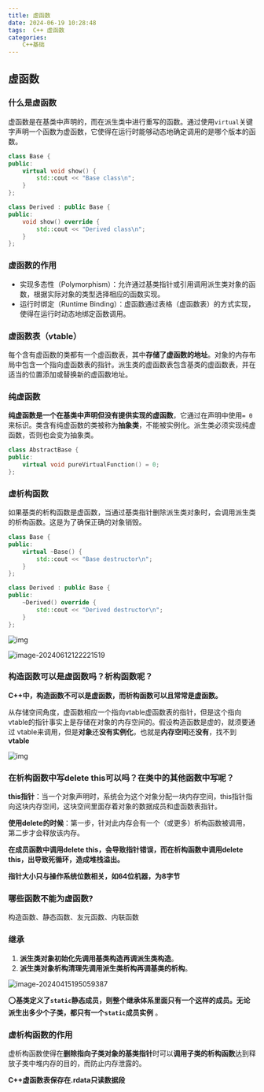 ```yaml
---
title: 虚函数
date: 2024-06-19 10:28:48
tags:  C++ 虚函数
categories:
    C++基础
---
```


## 虚函数

### 什么是虚函数

虚函数是在基类中声明的，而在派生类中进行重写的函数。通过使用`virtual`关键字声明一个函数为虚函数，它使得在运行时能够动态地确定调用的是哪个版本的函数。

```c++
class Base {
public:
    virtual void show() {
        std::cout << "Base class\n";
    }
};

class Derived : public Base {
public:
    void show() override {
        std::cout << "Derived class\n";
    }
};
```

### **虚函数的作用**

- 实现多态性（Polymorphism）：允许通过基类指针或引用调用派生类对象的函数，根据实际对象的类型选择相应的函数实现。
- 运行时绑定（Runtime Binding）：虚函数通过表格（虚函数表）的方式实现，使得在运行时动态地绑定函数调用。

### **虚函数表（vtable）**

每个含有虚函数的类都有一个虚函数表，其中**存储了虚函数的地址**。对象的内存布局中包含一个指向虚函数表的指针。派生类的虚函数表包含基类的虚函数表，并在适当的位置添加或替换新的虚函数地址。

### **纯虚函数**

**纯虚函数是一个在基类中声明但没有提供实现的虚函数**，它通过在声明中使用` = 0 `来标识。类含有纯虚函数的类被称为**抽象类**，不能被实例化。派生类必须实现纯虚函数，否则也会变为抽象类。

```c++
class AbstractBase {
public:
    virtual void pureVirtualFunction() = 0;
};
```

### **虚析构函数**

如果基类的析构函数是虚函数，当通过基类指针删除派生类对象时，会调用派生类的析构函数。这是为了确保正确的对象销毁。

```c++
class Base {
public:
    virtual ~Base() {
        std::cout << "Base destructor\n";
    }
};

class Derived : public Base {
public:
    ~Derived() override {
        std::cout << "Derived destructor\n";
    }
};
```

![img](https://mzy777.oss-cn-hangzhou.aliyuncs.com/img/2021032617400189.png)

![image-20240612122221519](https://mzy777.oss-cn-hangzhou.aliyuncs.com/img/image-20240612122221519.png)

### 构造函数可以是虚函数吗？析构函数呢？

**C++中，构造函数不可以是虚函数，而析构函数可以且常常是虚函数。**

从存储空间角度，虚函数相应一个指向vtable虚函数表的指针，但是这个指向vtable的指针事实上是存储在对象的内存空间的。假设构造函数是虚的，就须要通过 vtable来调用，但是**对象**还**没有实例化**，也就是**内存空间**还**没有**，找不到**vtable**

![img](https://mzy777.oss-cn-hangzhou.aliyuncs.com/img/20210303163930516.png)

### 在析构函数中写delete this可以吗？在类中的其他函数中写呢？

**this指针**：当一个对象声明时，系统会为这个对象分配一块内存空间，this指针指向这块内存空间，这块空间里面存着对象的数据成员和虚函数表指针。

**使用delete的时候**：第一步，针对此内存会有一个（或更多）析构函数被调用，第二步才会释放该内存。

**在成员函数中调用delete this，会导致指针错误，而在析构函数中调用delete this，出导致死循环，造成堆栈溢出。**

**指针大小只与操作系统位数相关，如64位机器，为8字节**

### 哪些函数不能为虚函数?

构造函数、静态函数、友元函数、内联函数

### 继承

1. **派生类对象初始化先调用基类构造再调派生类构造**。
2. **派生类对象析构清理先调用派生类析构再调基类的析构**。

![image-20240415195059387](https://mzy777.oss-cn-hangzhou.aliyuncs.com/img/image-20240415195059387.png)

⭕**基类定义了`static`静态成员，则整个继承体系里面只有一个这样的成员。无论派生出多少个子类，都只有一个`static`成员实例** 。

### 虚析构函数的作用

虚析构函数使得在**删除指向子类对象的基类指针**时可以**调用子类的析构函数**达到释放子类中堆内存的目的，而防止内存泄露的。



**C++虚函数表保存在.rdata只读数据段**